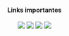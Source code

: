 
<h4 align="center">Links importantes</h4>
<p align="center">
  <a href="https://www.guilhermeselair.dev" target="_blank"><img src="https://img.shields.io/badge/-Portfolio-fa6e40?style=for-the-badge"></a>
  <a href="mailto:contato@guilhermeselair.dev"><img src="https://img.shields.io/badge/-envie um email-white?style=for-the-badge"></a>
  <a href="https://dev.to/guiselair"><img src="https://img.shields.io/badge/DEV.TO-%230A0A0A.svg?&style=for-the-badge&logo=dev-dot-to&logoColor=white" ></a>
  <a href="https://www.linkedin.com/in/guilherme-selair/"><img src="https://img.shields.io/badge/-Linkedin-%230B66C3?style=for-the-badge&logo=linkedin" ></a>
</p>
